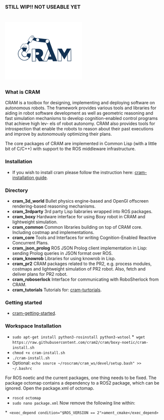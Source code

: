 ### STILL WIP!! NOT USEABLE YET


![Screenshot](https://raw.githubusercontent.com/cram2/cram/master/graphics/CramLogoSmall.png)
=============

### What is CRAM

CRAM is a toolbox for designing, implementing and deploying software on autonomous robots. The framework provides various tools and libraries for aiding in robot software development as well as geometric reasoning and fast simulation mechanisms to develop cognition-enabled control programs that achieve high lev- els of robot autonomy. CRAM also provides tools for introspection that enable the robots to reason about their past executions and improve by autonomously optimizing their plans.

The core packages of CRAM are implemented in Common Lisp (with a little bit of C/C++) with support to the ROS middleware infrastructure.

### Installation

*  If you wish to install cram please follow the instruction here: [cram-installation guide](http://cram-system.org/installation).


### Directory
* **cram_3d_world** Bullet physics engine-based and OpenGl offscreen rendering-based reasoning mechanisms.
* **cram_3rdparty** 3rd party Lisp liabraries wrapped into ROS packages.
* **cram_boxy** Hardware interface for using Boxy robot in CRAM and lightweight simulation.
* **cram_common** Common libraries building on top of CRAM core. Including costmap and implementations.
* **cram_core** Tools and Interfaces for writing Cognition-Enabled Reactive Concurrent Plans.
* **cram_json_prolog** ROS JSON Prolog client implementation in Lisp: sending Prolog queries in JSON format over ROS. 
* **cram_knowrob** Libraries for using knowrob in Lisp.
* **cram_pr2** CRAM packages related to the PR2, e.g. process modules, costmaps and lightweight simulation of PR2 robot. Also, fetch and deliver plans for PR2 robot.
* **cram_roboserlock** Interface for communicating with RoboSherlock from CRAM.
* **cram_tutorials** Tutorials for: [cram-turtorials](http://cram-system.org/tutorials).


### Getting started

*  [cram-getting-started](http://cram-system.org/doc/getting_started).


### Workspace Installation
  * `sudo apt-get install python3-rosinstall python3-wstool`
  *` wget https://raw.githubusercontent.com/cram2/cram/boxy-noetic/cram-install.sh`
  * `chmod +x cram-install.sh`
  * `./cram-install.sh`
  * Optional: `echo source ~/roscram/cram_ws/devel/setup.bash" >> ~/.bashrc`


For ROS noetic and the current packages, one thing needs to be fixed. The package octomap contains a dependency to a ROS2 package, which can be ignored. Open the package.xml of octomap.

* `roscd octomap`
* `sudo nano package.xml`
Now remove the following line within:

*` <exec_depend condition="$ROS_VERSION == 2">ament_cmake</exec_depend>`
